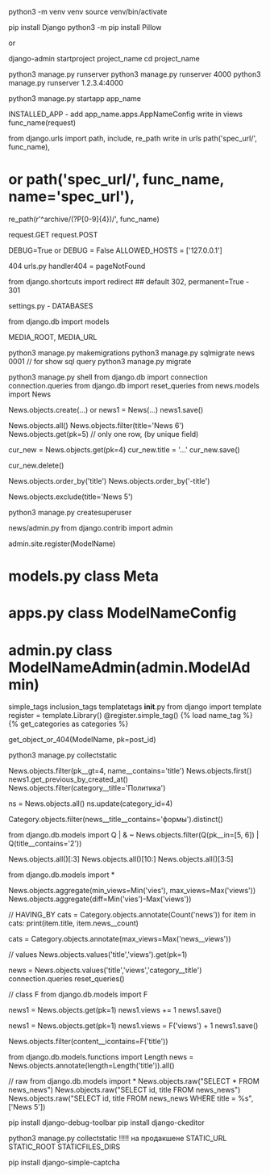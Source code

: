 python3 -m venv venv
source venv/bin/activate

pip install Django
python3 -m pip install Pillow

or 

django-admin startproject project_name
cd project_name

python3 manage.py runserver
python3 manage.py runserver 4000
python3 manage.py runserver 1.2.3.4:4000

python3 manage.py startapp app_name

INSTALLED_APP - add app_name.apps.AppNameConfig
write in views    func_name(request)

from django.urls import path, include, re_path
write in urls path('spec_url/', func_name),
# or path('spec_url/', func_name, name='spec_url'),

re_path(r'^archive/(?P<year>[0-9]{4})/', func_name)

request.GET
request.POST

DEBUG=True
or
DEBUG = False
ALLOWED_HOSTS = ['127.0.0.1']

404
urls.py
handler404 = pageNotFound

from django.shortcuts import redirect ## default 302, permanent=True - 301

settings.py - DATABASES

from django.db import models

MEDIA_ROOT, MEDIA_URL

python3 manage.py makemigrations
python3 manage.py sqlmigrate news 0001 // for show sql query
python3 manage.py migrate

python3 manage.py shell
from django.db import connection
connection.queries
from django.db import reset_queries
from news.models import News

News.objects.create(...)   or
news1 = News(...)
news1.save()

News.objects.all()
News.objects.filter(title='News 6')
News.objects.get(pk=5) // only one row, (by unique field)

cur_new = News.objects.get(pk=4)
cur_new.title = '...'
cur_new.save()

cur_new.delete()

News.objects.order_by('title')
News.objects.order_by('-title')

News.objects.exclude(title='News 5')

python3 manage.py createsuperuser


news/admin.py
from django.contrib import admin

admin.site.register(ModelName)

# models.py      class Meta
# apps.py   class ModelNameConfig
# admin.py   class ModelNameAdmin(admin.ModelAdmin)

simple_tags
inclusion_tags
templatetags    __init__.py
from django import template
register = template.Library()
@register.simple_tag()
{% load name_tag %}
{% get_categories as categories %}

get_object_or_404(ModelName, pk=post_id)

python3 manage.py collectstatic

News.objects.filter(pk__gt=4, name__contains='title')
News.objects.first()
news1.get_previous_by_created_at()
News.objects.filter(category__title='Политика')

ns = News.objects.all()
ns.update(category_id=4)

Category.objects.filter(news__title__contains='формы').distinct()

from django.db.models import Q
| & ~
News.objects.filter(Q(pk__in=[5, 6]) | Q(title__contains='2'))

News.objects.all()[:3]
News.objects.all()[10:]
News.objects.all()[3:5]

from django.db.models import *

News.objects.aggregate(min_views=Min('vies'), max_views=Max('views'))
News.objects.aggregate(diff=Min('vies')-Max('views'))

// HAVING_BY
cats = Category.objects.annotate(Count('news'))
for item in cats:
    print(item.title, item.news__count)

cats = Category.objects.annotate(max_views=Max('news__views'))

// values
News.objects.values('title','views').get(pk=1)

news = News.objects.values('title','views','category__title')
connection.queries
reset_queries()

// class F
from django.db.models import F

news1 = News.objects.get(pk=1)
news1.views += 1
news1.save()

news1 = News.objects.get(pk=1)
news1.views = F('views') + 1
news1.save()

News.objects.filter(content__icontains=F('title'))

from django.db.models.functions import Length
news = News.objects.annotate(length=Length('title')).all()

// raw
from django.db.models import *
News.objects.raw("SELECT * FROM news_news")
News.objects.raw("SELECT id, title FROM news_news")
News.objects.raw("SELECT id, title FROM news_news WHERE title = %s", ['News 5'])

pip install django-debug-toolbar
pip install django-ckeditor

python3 manage.py collectstatic   !!!!!  на продакшене
STATIC_URL
STATIC_ROOT
STATICFILES_DIRS

pip install django-simple-captcha
